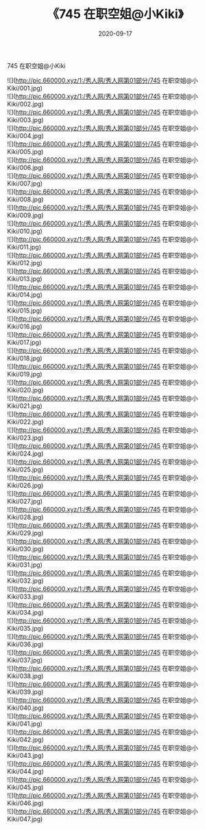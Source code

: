 ﻿---
layout: post
title:  《745 在职空姐@小Kiki》
date:   2020-09-17
img: http://pic.660000.xyz/1:/秀人网/秀人网第01部分/745 在职空姐@小Kiki/000.jpg
categories: [美女, 清纯, 唯美]
---

745 在职空姐@小Kiki

  ![](http://pic.660000.xyz/1:/秀人网/秀人网第01部分/745 在职空姐@小Kiki/001.jpg) <br> ![](http://pic.660000.xyz/1:/秀人网/秀人网第01部分/745 在职空姐@小Kiki/002.jpg) <br> ![](http://pic.660000.xyz/1:/秀人网/秀人网第01部分/745 在职空姐@小Kiki/003.jpg) <br> ![](http://pic.660000.xyz/1:/秀人网/秀人网第01部分/745 在职空姐@小Kiki/004.jpg) <br> ![](http://pic.660000.xyz/1:/秀人网/秀人网第01部分/745 在职空姐@小Kiki/005.jpg) <br> ![](http://pic.660000.xyz/1:/秀人网/秀人网第01部分/745 在职空姐@小Kiki/006.jpg) <br> ![](http://pic.660000.xyz/1:/秀人网/秀人网第01部分/745 在职空姐@小Kiki/007.jpg) <br> ![](http://pic.660000.xyz/1:/秀人网/秀人网第01部分/745 在职空姐@小Kiki/008.jpg) <br> ![](http://pic.660000.xyz/1:/秀人网/秀人网第01部分/745 在职空姐@小Kiki/009.jpg) <br> ![](http://pic.660000.xyz/1:/秀人网/秀人网第01部分/745 在职空姐@小Kiki/010.jpg) <br> ![](http://pic.660000.xyz/1:/秀人网/秀人网第01部分/745 在职空姐@小Kiki/011.jpg) <br> ![](http://pic.660000.xyz/1:/秀人网/秀人网第01部分/745 在职空姐@小Kiki/012.jpg) <br> ![](http://pic.660000.xyz/1:/秀人网/秀人网第01部分/745 在职空姐@小Kiki/013.jpg) <br> ![](http://pic.660000.xyz/1:/秀人网/秀人网第01部分/745 在职空姐@小Kiki/014.jpg) <br> ![](http://pic.660000.xyz/1:/秀人网/秀人网第01部分/745 在职空姐@小Kiki/015.jpg) <br> ![](http://pic.660000.xyz/1:/秀人网/秀人网第01部分/745 在职空姐@小Kiki/016.jpg) <br> ![](http://pic.660000.xyz/1:/秀人网/秀人网第01部分/745 在职空姐@小Kiki/017.jpg) <br> ![](http://pic.660000.xyz/1:/秀人网/秀人网第01部分/745 在职空姐@小Kiki/018.jpg) <br> ![](http://pic.660000.xyz/1:/秀人网/秀人网第01部分/745 在职空姐@小Kiki/019.jpg) <br> ![](http://pic.660000.xyz/1:/秀人网/秀人网第01部分/745 在职空姐@小Kiki/020.jpg) <br> ![](http://pic.660000.xyz/1:/秀人网/秀人网第01部分/745 在职空姐@小Kiki/021.jpg) <br> ![](http://pic.660000.xyz/1:/秀人网/秀人网第01部分/745 在职空姐@小Kiki/022.jpg) <br> ![](http://pic.660000.xyz/1:/秀人网/秀人网第01部分/745 在职空姐@小Kiki/023.jpg) <br> ![](http://pic.660000.xyz/1:/秀人网/秀人网第01部分/745 在职空姐@小Kiki/024.jpg) <br> ![](http://pic.660000.xyz/1:/秀人网/秀人网第01部分/745 在职空姐@小Kiki/025.jpg) <br> ![](http://pic.660000.xyz/1:/秀人网/秀人网第01部分/745 在职空姐@小Kiki/026.jpg) <br> ![](http://pic.660000.xyz/1:/秀人网/秀人网第01部分/745 在职空姐@小Kiki/027.jpg) <br> ![](http://pic.660000.xyz/1:/秀人网/秀人网第01部分/745 在职空姐@小Kiki/028.jpg) <br> ![](http://pic.660000.xyz/1:/秀人网/秀人网第01部分/745 在职空姐@小Kiki/029.jpg) <br> ![](http://pic.660000.xyz/1:/秀人网/秀人网第01部分/745 在职空姐@小Kiki/030.jpg) <br> ![](http://pic.660000.xyz/1:/秀人网/秀人网第01部分/745 在职空姐@小Kiki/031.jpg) <br> ![](http://pic.660000.xyz/1:/秀人网/秀人网第01部分/745 在职空姐@小Kiki/032.jpg) <br> ![](http://pic.660000.xyz/1:/秀人网/秀人网第01部分/745 在职空姐@小Kiki/033.jpg) <br> ![](http://pic.660000.xyz/1:/秀人网/秀人网第01部分/745 在职空姐@小Kiki/034.jpg) <br> ![](http://pic.660000.xyz/1:/秀人网/秀人网第01部分/745 在职空姐@小Kiki/035.jpg) <br> ![](http://pic.660000.xyz/1:/秀人网/秀人网第01部分/745 在职空姐@小Kiki/036.jpg) <br> ![](http://pic.660000.xyz/1:/秀人网/秀人网第01部分/745 在职空姐@小Kiki/037.jpg) <br> ![](http://pic.660000.xyz/1:/秀人网/秀人网第01部分/745 在职空姐@小Kiki/038.jpg) <br> ![](http://pic.660000.xyz/1:/秀人网/秀人网第01部分/745 在职空姐@小Kiki/039.jpg) <br> ![](http://pic.660000.xyz/1:/秀人网/秀人网第01部分/745 在职空姐@小Kiki/040.jpg) <br> ![](http://pic.660000.xyz/1:/秀人网/秀人网第01部分/745 在职空姐@小Kiki/041.jpg) <br> ![](http://pic.660000.xyz/1:/秀人网/秀人网第01部分/745 在职空姐@小Kiki/042.jpg) <br> ![](http://pic.660000.xyz/1:/秀人网/秀人网第01部分/745 在职空姐@小Kiki/043.jpg) <br> ![](http://pic.660000.xyz/1:/秀人网/秀人网第01部分/745 在职空姐@小Kiki/044.jpg) <br> ![](http://pic.660000.xyz/1:/秀人网/秀人网第01部分/745 在职空姐@小Kiki/045.jpg) <br> ![](http://pic.660000.xyz/1:/秀人网/秀人网第01部分/745 在职空姐@小Kiki/046.jpg) <br> ![](http://pic.660000.xyz/1:/秀人网/秀人网第01部分/745 在职空姐@小Kiki/047.jpg) <br>